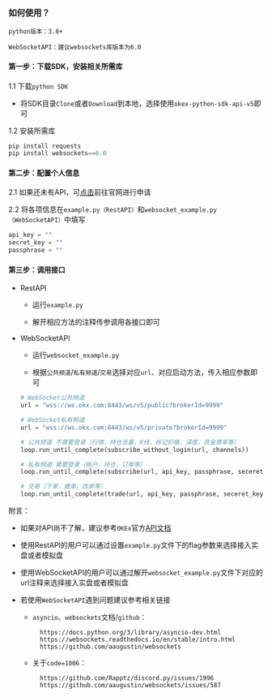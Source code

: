 ### 如何使用？

`python版本：3.6+`

`WebSocketAPI：建议websockets库版本为6.0`

#### 第一步：下载SDK，安装相关所需库

1.1 下载`python SDK`
* 将SDK目录`Clone`或者`Download`到本地，选择使用`okex-python-sdk-api-v5`即可

1.2 安装所需库
```python
pip install requests
pip install websockets==6.0
```

#### 第二步：配置个人信息

2.1 如果还未有API，可[点击](https://www.okx.com/account/users/myApi)前往官网进行申请

2.2 将各项信息在`example.py（RestAPI）`和`websocket_example.py（WebSocketAPI）`中填写

```python
api_key = ""
secret_key = ""
passphrase = ""
```
#### 第三步：调用接口

* RestAPI
  
    * 运行`example.py`
    
    * 解开相应方法的注释传参调用各接口即可
    
* WebSocketAPI
  
    * 运行`websocket_example.py`
      
    * 根据`公共频道`/`私有频道`/`交易`选择对应`url`、对应启动方法，传入相应参数即可
    
    ```python
    # WebSocket公共频道
    url = "wss://ws.okx.com:8443/ws/v5/public?brokerId=9999"
    
    # WebSocket私有频道
    url = "wss://ws.okx.com:8443/ws/v5/private?brokerId=9999"
    ```

    ```python
    # 公共频道 不需要登录（行情，持仓总量，K线，标记价格，深度，资金费率等）
    loop.run_until_complete(subscribe_without_login(url, channels))
    
    # 私有频道 需要登录（账户，持仓，订单等）
    loop.run_until_complete(subscribe(url, api_key, passphrase, seceret_key, channels))
    
    # 交易（下单，撤单，改单等）
    loop.run_until_complete(trade(url, api_key, passphrase, seceret_key, trade_param))
    ```

附言：

* 如果对API尚不了解，建议参考`OKEx`官方[API文档](https://www.okx.com/docs-v5/zh/)

* 使用RestAPI的用户可以通过设置`example.py`文件下的flag参数来选择接入实盘或者模拟盘

* 使用WebSocketAPI的用户可以通过解开`websocket_example.py`文件下对应的url注释来选择接入实盘或者模拟盘

* 若使用`WebSocketAPI`遇到问题建议参考相关链接

    * `asyncio`、`websockets`文档/`github`：
    
            https://docs.python.org/3/library/asyncio-dev.html
            https://websockets.readthedocs.io/en/stable/intro.html
            https://github.com/aaugustin/websockets
    
    * 关于`code=1006`：
    
            https://github.com/Rapptz/discord.py/issues/1996
            https://github.com/aaugustin/websockets/issues/587